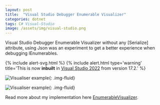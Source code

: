 ```yaml
---
layout: post
title:  "Visual Studio Debugger Enumerable Visualizer"
categories: dotnet
tags: C# Visual-Studio
image: /assets/img/visual-studio.png
---
```

Visual Studio Debugger Enumerable Visualizer without any [Serialize] attribute, using Json was an experiment to get a better experience when debugging IEnumerables.

{% include alert-svg.html %}
{% include alert.html type='warning' title='This is now <strong>inbuilt</strong> in <a href="https://devblogs.microsoft.com/visualstudio/view-net-collections-with-the-new-ienumerable-debugger-visualizer/">Visual Studio 2022</a> from version 17.2.' %}

![Visualiser example](https://user-images.githubusercontent.com/4528464/59273012-2dc98f80-8c4f-11e9-8a76-c11620581a3e.png){: .img-fluid}

![Visualiser example](https://user-images.githubusercontent.com/4528464/46559908-c0a87200-c8e9-11e8-83ba-deea211840f0.png){: .img-fluid}

Read more about my implementation here [EnumerableVisualizer](https://github.com/codecapital/EnumerableVisualizer).

